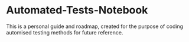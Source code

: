 # Automated-Tests-Notebook
This is a personal guide and roadmap, created for the purpose of coding automised testing methods for future reference. 
